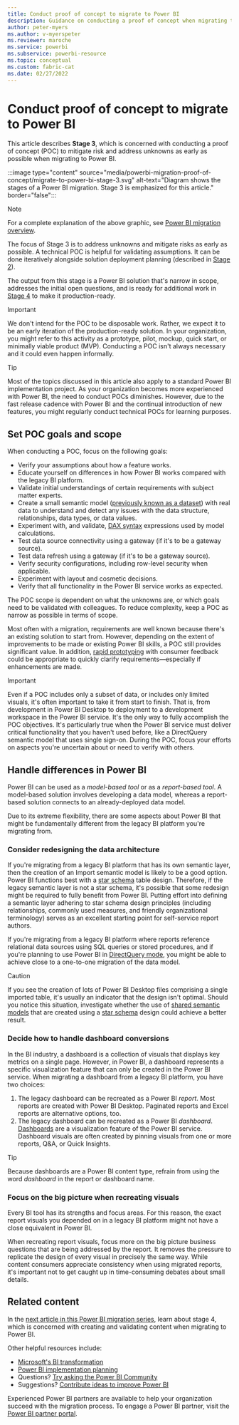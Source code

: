 ```yaml
---
title: Conduct proof of concept to migrate to Power BI
description: Guidance on conducting a proof of concept when migrating to Power BI.
author: peter-myers
ms.author: v-myerspeter
ms.reviewer: maroche
ms.service: powerbi
ms.subservice: powerbi-resource
ms.topic: conceptual
ms.custom: fabric-cat
ms.date: 02/27/2022
---
```


# Conduct proof of concept to migrate to Power BI

This article describes **Stage 3**, which is concerned with conducting a proof of concept (POC) to mitigate risk and address unknowns as early as possible when migrating to Power BI.

:::image type="content" source="media/powerbi-migration-proof-of-concept/migrate-to-power-bi-stage-3.svg" alt-text="Diagram shows the stages of a Power BI migration. Stage 3 is emphasized for this article." border="false":::

> [!NOTE]
> For a complete explanation of the above graphic, see [Power BI migration overview](powerbi-migration-overview.md).

The focus of Stage 3 is to address unknowns and mitigate risks as early as possible. A technical POC is helpful for validating assumptions. It can be done iteratively alongside solution deployment planning (described in [Stage 2](powerbi-migration-planning.md)).

The output from this stage is a Power BI solution that's narrow in scope, addresses the initial open questions, and is ready for additional work in [Stage 4](powerbi-migration-create-validate-content.md) to make it production-ready.

> [!IMPORTANT]
> We don't intend for the POC to be disposable work. Rather, we expect it to be an early iteration of the production-ready solution. In your organization, you might refer to this activity as a prototype, pilot, mockup, quick start, or minimally viable product (MVP). Conducting a POC isn't always necessary and it could even happen informally.

> [!TIP]
> Most of the topics discussed in this article also apply to a standard Power BI implementation project. As your organization becomes more experienced with Power BI, the need to conduct POCs diminishes. However, due to the fast release cadence with Power BI and the continual introduction of new features, you might regularly conduct technical POCs for learning purposes.

## Set POC goals and scope

When conducting a POC, focus on the following goals:

- Verify your assumptions about how a feature works.
- Educate yourself on differences in how Power BI works compared with the legacy BI platform.
- Validate initial understandings of certain requirements with subject matter experts.
- Create a small semantic model ([previously known as a dataset](../connect-data/service-datasets-rename.md)) with real data to understand and detect any issues with the data structure, relationships, data types, or data values.
- Experiment with, and validate, [DAX syntax](/dax/) expressions used by model calculations.
- Test data source connectivity using a gateway (if it's to be a gateway source).
- Test data refresh using a gateway (if it's to be a gateway source).
- Verify security configurations, including row-level security when applicable.
- Experiment with layout and cosmetic decisions.
- Verify that all functionality in the Power BI service works as expected.

The POC scope is dependent on what the unknowns are, or which goals need to be validated with colleagues. To reduce complexity, keep a POC as narrow as possible in terms of scope.

Most often with a migration, requirements are well known because there's an existing solution to start from. However, depending on the extent of improvements to be made or existing Power BI skills, a POC still provides significant value. In addition, [rapid prototyping](powerbi-implementation-planning-usage-scenario-prototyping-and-sharing.md) with consumer feedback could be appropriate to quickly clarify requirements—especially if enhancements are made.

> [!IMPORTANT]
> Even if a POC includes only a subset of data, or includes only limited visuals, it's often important to take it from start to finish. That is, from development in Power BI Desktop to deployment to a development workspace in the Power BI service. It's the only way to fully accomplish the POC objectives. It's particularly true when the Power BI service must deliver critical functionality that you haven't used before, like a DirectQuery semantic model that uses single sign-on. During the POC, focus your efforts on aspects you're uncertain about or need to verify with others.

## Handle differences in Power BI

Power BI can be used as a *model-based tool* or as a *report-based tool*. A model-based solution involves developing a data model, whereas a report-based solution connects to an already-deployed data model.

Due to its extreme flexibility, there are some aspects about Power BI that might be fundamentally different from the legacy BI platform you're migrating from.

### Consider redesigning the data architecture

If you're migrating from a legacy BI platform that has its own semantic layer, then the creation of an Import semantic model is likely to be a good option. Power BI functions best with a [star schema](star-schema.md) table design. Therefore, if the legacy semantic layer is not a star schema, it's possible that some redesign might be required to fully benefit from Power BI. Putting effort into defining a semantic layer adhering to star schema design principles (including relationships, commonly used measures, and friendly organizational terminology) serves as an excellent starting point for self-service report authors.

If you're migrating from a legacy BI platform where reports reference relational data sources using SQL queries or stored procedures, and if you're planning to use Power BI in [DirectQuery mode](../connect-data/desktop-use-directquery.md), you might be able to achieve close to a one-to-one migration of the data model.

> [!CAUTION]
> If you see the creation of lots of Power BI Desktop files comprising a single imported table, it's usually an indicator that the design isn't optimal. Should you notice this situation, investigate whether the use of [shared semantic models](../connect-data/service-datasets-across-workspaces.md) that are created using a [star schema](star-schema.md) design could achieve a better result.

### Decide how to handle dashboard conversions

In the BI industry, a dashboard is a collection of visuals that displays key metrics on a single page. However, in Power BI, a dashboard represents a specific visualization feature that can only be created in the Power BI service. When migrating a dashboard from a legacy BI platform, you have two choices:

1. The legacy dashboard can be recreated as a Power BI *report*. Most reports are created with Power BI Desktop. Paginated reports and Excel reports are alternative options, too.
2. The legacy dashboard can be recreated as a Power BI *dashboard*. [Dashboards](../fundamentals/service-basic-concepts.md#dashboards) are a visualization feature of the Power BI service. Dashboard visuals are often created by pinning visuals from one or more reports, Q&A, or Quick Insights.

> [!TIP]
> Because dashboards are a Power BI content type, refrain from using the word *dashboard* in the report or dashboard name.

### Focus on the big picture when recreating visuals

Every BI tool has its strengths and focus areas. For this reason, the exact report visuals you depended on in a legacy BI platform might not have a close equivalent in Power BI.

When recreating report visuals, focus more on the big picture business questions that are being addressed by the report. It removes the pressure to replicate the design of every visual in precisely the same way. While content consumers appreciate consistency when using migrated reports, it's important not to get caught up in time-consuming debates about small details.

## Related content

In the [next article in this Power BI migration series](powerbi-migration-create-validate-content.md), learn about stage 4, which is concerned with creating and validating content when migrating to Power BI.

Other helpful resources include:

- [Microsoft's BI transformation](center-of-excellence-microsoft-business-intelligence-transformation.md)
- [Power BI implementation planning](powerbi-implementation-planning-introduction.md)
- Questions? [Try asking the Power BI Community](https://community.powerbi.com/)
- Suggestions? [Contribute ideas to improve Power BI](https://ideas.powerbi.com/)

Experienced Power BI partners are available to help your organization succeed with the migration process. To engage a Power BI partner, visit the [Power BI partner portal](https://powerbi.microsoft.com/partners/).
